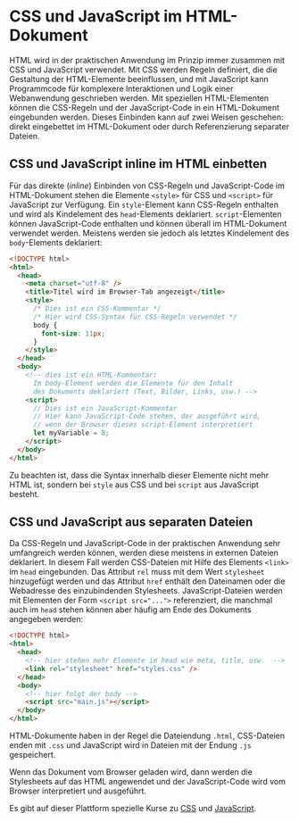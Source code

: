 # CSS und JavaScript im HTML-Dokument

HTML wird in der praktischen Anwendung im Prinzip immer zusammen mit CSS und JavaScript
verwendet. Mit CSS werden Regeln definiert, die die Gestaltung der HTML-Elemente beeinflussen,
und mit JavaScript kann Programmcode für komplexere Interaktionen und Logik einer Webanwendung
geschrieben werden. Mit speziellen HTML-Elementen können die CSS-Regeln und der JavaScript-Code
in ein HTML-Dokument eingebunden werden. Dieses Einbinden kann auf zwei Weisen geschehen: direkt
eingebettet im HTML-Dokument oder durch Referenzierung separater Dateien.

## CSS und JavaScript inline im HTML einbetten

Für das direkte (_inline_) Einbinden von CSS-Regeln und JavaScript-Code im HTML-Dokument
stehen die Elemente `<style>` für CSS und `<script>` für JavaScript zur Verfügung. Ein
`style`-Element kann CSS-Regeln enthalten und wird als Kindelement des `head`-Elements
deklariert. `script`-Elementen können JavaScript-Code enthalten und können überall
im HTML-Dokument verwendet werden. Meistens werden sie jedoch als letztes Kindelement
des `body`-Elements deklariert:

```html
<!DOCTYPE html>
<html>
  <head>
    <meta charset="utf-8" />
    <title>Titel wird im Browser-Tab angezeigt</title>
    <style>
      /* Dies ist ein CSS-Kommentar */
      /* Hier wird CSS-Syntax für CSS-Regeln verwendet */
      body {
        font-size: 11px;
      }
    </style>
  </head>
  <body>
    <!-- dies ist ein HTML-Kommentar: 
      Im body-Element werden die Elemente für den Inhalt 
      des Dokuments deklariert (Text, Bilder, Links, usw.) -->
    <script>
      // Dies ist ein JavaScript-Kommentar
      // Hier kann JavaScript-Code stehen, der ausgeführt wird,
      // wenn der Browser dieses script-Element interpretiert
      let myVariable = 8;
    </script>
  </body>
</html>
```

Zu beachten ist, dass die Syntax innerhalb dieser Elemente nicht mehr HTML ist, sondern
bei `style` aus CSS und bei `script` aus JavaScript besteht.

## CSS und JavaScript aus separaten Dateien

Da CSS-Regeln und JavaScript-Code in der praktischen Anwendung sehr umfangreich werden
können, werden diese meistens in externen Dateien deklariert. In diesem Fall werden
CSS-Dateien mit Hilfe des Elements `<link>` im `head` eingebunden. Das Attribut
`rel` muss mit dem Wert `stylesheet` hinzugefügt werden und das Attribut
`href` enthält den Dateinamen oder die Webadresse des einzubindenden Stylesheets. JavaScript-Dateien werden mit Elementen der Form `<script src="...">` referenziert, die
manchmal auch im `head` stehen können aber häufig am Ende des Dokuments angegeben werden:

```html
<!DOCTYPE html>
<html>
  <head>
    <!-- hier stehen mehr Elemente im head wie meta, title, usw.  -->
    <link rel="stylesheet" href="styles.css" />
  </head>
  <body>
    <!-- hier folgt der body -->
    <script src="main.js"></script>
  </body>
</html>
```

HTML-Dokumente haben in der Regel die Dateiendung `.html`, CSS-Dateien enden mit `.css` und
JavaScript wird in Dateien mit der Endung `.js` gespeichert.

Wenn das Dokument vom Browser geladen wird, dann werden die Stylesheets auf das HTML angewendet
und der JavaScript-Code wird vom Browser interpretiert und ausgeführt.

Es gibt auf dieser Plattform spezielle Kurse zu [CSS](/css-kompakt) und [JavaScript](/js-from-java).
